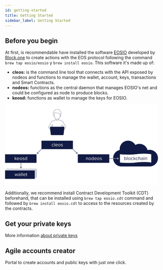 ```yaml
---
id: getting-started
title: Getting Started
sidebar_label: Getting Started
---
```


## Before you begin
At first, is recommendable have installed the software [EOSIO](https://github.com/eosio) developed by [Block.one](https://block.one/) to create actions with the EOS protocol following the command `brew tap eosio/eosio` y `brew install eosio`. This software it's made up of:

- **cleos:** is the command line tool that connects with the API exposed by nodeos and functions to manage the wallet, account, keys, transactions and Smart Contracts.
- **nodeos:** functions as the central daemon that manages EOSIO's net and could be configured as node to produce blocks.
- **keosd:** functions as wallet to manage the keys for EOSIO.

![Cleos](/img/diagramas/cleos.png)

Additionally, we recommend install Contract Development Toolkit (CDT) beforehand, that can be installed using `brew tap eosio.cdt` command and followed by `brew install eosio.cdt` to access to the resources created by the contracts.

## Get your private keys

More information [about private keys](private-keys.md)

## Agile accounts creator

Portal to create accounts and public keys with just one click.
